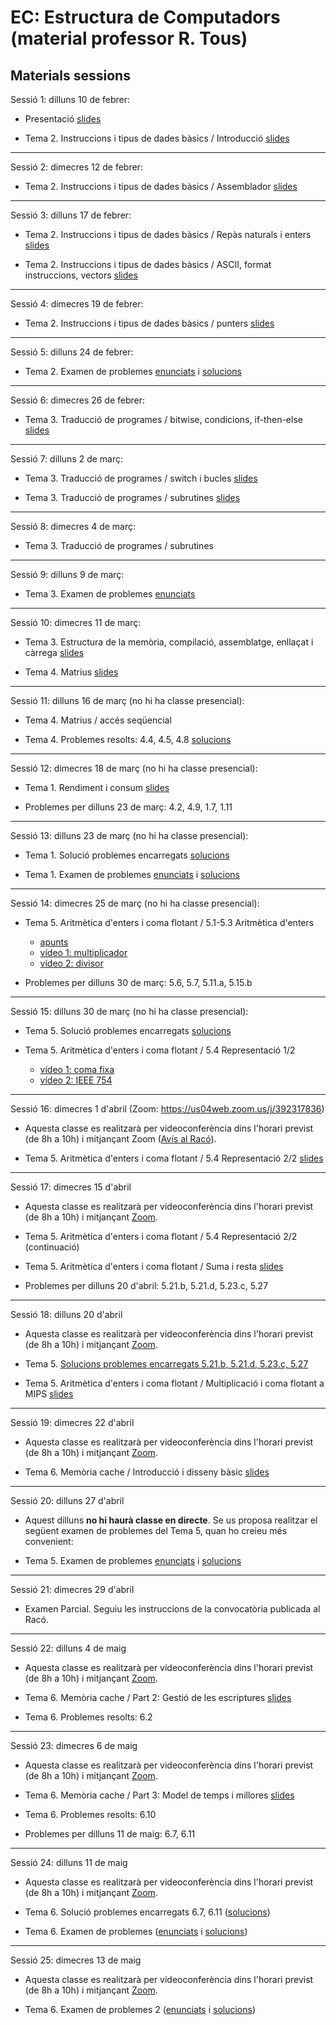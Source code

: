 # EC: Estructura de Computadors (material professor R. Tous)
## Materials sessions

Sessió 1: dilluns 10 de febrer:

* Presentació [slides](./slides/sessio1_1_presentacio.pdf)

* Tema 2. Instruccions i tipus de dades bàsics / Introducció [slides](./slides/sessio1_2_tema2_intro.pdf)

<hr>

Sessió 2: dimecres 12 de febrer:

* Tema 2. Instruccions i tipus de dades bàsics / Assemblador [slides](./slides/sessio2_1_tema2_assemblador.pdf)

<hr>

Sessió 3: dilluns 17 de febrer:

* Tema 2. Instruccions i tipus de dades bàsics / Repàs naturals i enters [slides](./slides/sessio3_1_tema2_enters.pdf)

* Tema 2. Instruccions i tipus de dades bàsics / ASCII, format instruccions, vectors [slides](./slides/sessio3_2_tema2_ascii_instr_vectors.pdf)

<hr>

Sessió 4: dimecres 19 de febrer:

* Tema 2. Instruccions i tipus de dades bàsics / punters [slides](./slides/sessio4_1_tema2_punters.pdf)

<hr>

Sessió 5: dilluns 24 de febrer:

* Tema 2. Examen de problemes [enunciats](./problemes/expr2_extended.pdf) i [solucions](./problemes/expr2s_extended.pdf)

<hr>

Sessió 6: dimecres 26 de febrer:

* Tema 3. Traducció de programes / bitwise, condicions, if-then-else [slides](./slides/sessio6_1_tema3_condicionals.pdf)

<hr>

Sessió 7: dilluns 2 de març:

* Tema 3. Traducció de programes / switch i bucles [slides](./slides/sessio7_1_tema3_switch_i_bucles.pdf)

* Tema 3. Traducció de programes / subrutines [slides](./slides/sessio7_2_tema3_subrutines.pdf)

<hr>

Sessió 8: dimecres 4 de març:

* Tema 3. Traducció de programes / subrutines

<hr>

Sessió 9: dilluns 9 de març:

* Tema 3. Examen de problemes [enunciats](./problemes/expr3.pdf) 
<!--i [solucions](./problemes/expr3s.pdf)-->

<hr>

Sessió 10: dimecres 11 de març:

* Tema 3. Estructura de la memòria, compilació, assemblatge, enllaçat i càrrega [slides](./slides/sessio9_1_tema3_mem_i_compilacio.pdf)

* Tema 4. Matrius [slides](./slides/sessio9_2_tema4_matrius1.pdf)

<hr>

Sessió 11: dilluns 16 de març (no hi ha classe presencial):

* Tema 4. Matrius / accés seqüencial 

* Tema 4. Problemes resolts: 4.4, 4.5, 4.8 [solucions](./problemes/tema4_problemes_pissarra.pdf)

<hr>

Sessió 12: dimecres 18 de març (no hi ha classe presencial):

* Tema 1. Rendiment i consum [slides](./slides/sessio11_1_tema1_rendiment.pdf)

* Problemes per dilluns 23 de març: 4.2, 4.9, 1.7, 1.11

<hr>

Sessió 13: dilluns 23 de març (no hi ha classe presencial):

* Tema 1. Solució problemes encarregats [solucions](./problemes/tema1_4_2_4_9_1_7_1_11.pdf)

* Tema 1. Examen de problemes [enunciats](./problemes/expr1.pdf) i [solucions](./problemes/expr1s.pdf)

<!--(les solucions a l'examen de problemes es publicaran dilluns per la tarda) -->

<hr>

Sessió 14: dimecres 25 de març (no hi ha classe presencial):

* Tema 5. Aritmètica d'enters i coma flotant / 5.1-5.3 Aritmètica d'enters
    * [apunts](http://docencia.ac.upc.edu/FIB/grau/EC/privat/TeoriaEC-tema5.pdf)
    * [vídeo 1: multiplicador](https://www.youtube.com/watch?v=d-LYzUcRK1w&t=365s)
    * [vídeo 2: divisor](https://www.youtube.com/watch?v=oWHNRd7dGP4&t=1209s)

* Problemes per dilluns 30 de març: 5.6, 5.7, 5.11.a, 5.15.b

<hr>

Sessió 15: dilluns 30 de març (no hi ha classe presencial):

* Tema 5. Solució problemes encarregats [solucions](./problemes/tema5_5_6_5_7_5_11a_5_15b.pdf)

* Tema 5. Aritmètica d'enters i coma flotant / 5.4 Representació 1/2
    * [vídeo 1: coma fixa](https://www.youtube.com/watch?v=zsGChigW4Fs) 
    * [vídeo 2: IEEE 754](https://www.youtube.com/watch?v=QrfAShP95I4)

<hr>

Sessió 16: dimecres 1 d'abril (Zoom: https://us04web.zoom.us/j/392317836)

* Aquesta classe es realitzarà per videoconferència dins l'horari previst (de 8h a 10h) i mitjançant Zoom ([Avís al Racó](https://raco.fib.upc.edu/avisos/veure.jsp?espai=270006&id=106454)).

* Tema 5. Aritmètica d'enters i coma flotant / 5.4 Representació 2/2 [slides](./slides/sessio16_1_tema5_2_floats_1.pdf)


<hr>

Sessió 17: dimecres 15 d'abril

* Aquesta classe es realitzarà per videoconferència dins l'horari previst (de 8h a 10h) i mitjançant [Zoom](https://us04web.zoom.us/j/392317836).

* Tema 5. Aritmètica d'enters i coma flotant / 5.4 Representació 2/2 (continuació)

* Tema 5. Aritmètica d'enters i coma flotant / Suma i resta [slides](./slides/sessio17_1_tema5_2_floats_2.pdf)

* Problemes per dilluns 20 d'abril: 5.21.b, 5.21.d, 5.23.c, 5.27




<hr>

Sessió 18: dilluns 20 d'abril

* Aquesta classe es realitzarà per videoconferència dins l'horari previst (de 8h a 10h) i mitjançant [Zoom](https://us04web.zoom.us/j/392317836).

* Tema 5.  [Solucions problemes encarregats 5.21.b, 5.21.d, 5.23.c, 5.27](./problemes/tema5_5_21b_5_21d_5_23c_5_27.pdf)

* Tema 5. Aritmètica d'enters i coma flotant / Multiplicació i coma flotant a MIPS [slides](./slides/sessio17_2_tema5_3_floats_3.pdf)

 <hr>

Sessió 19: dimecres 22 d'abril

* Aquesta classe es realitzarà per videoconferència dins l'horari previst (de 8h a 10h) i mitjançant [Zoom](https://us04web.zoom.us/j/392317836).

* Tema 6. Memòria cache / Introducció i disseny bàsic [slides](./slides/sessio19_1_tema6_1.pdf)

 <hr>

Sessió 20: dilluns 27 d'abril

* Aquest dilluns **no hi haurà classe en directe**. Se us proposa realitzar el següent examen de problemes del Tema 5, quan ho creieu més convenient: 

* Tema 5. Examen de problemes [enunciats](./problemes/expr5.pdf) i [solucions](./problemes/expr5s.pdf) 

 <hr>

Sessió 21: dimecres 29 d'abril

* Examen Parcial. Seguiu les instruccions de la convocatòria publicada al Racó.

 <hr>

Sessió 22: dilluns 4 de maig

* Aquesta classe es realitzarà per videoconferència dins l'horari previst (de 8h a 10h) i mitjançant [Zoom](https://us04web.zoom.us/j/392317836).

* Tema 6. Memòria cache / Part 2: Gestió de les escriptures [slides](./slides/sessio22_1_tema6_2.pdf)

* Tema 6. Problemes resolts: 6.2

 <hr>

Sessió 23: dimecres 6 de maig

* Aquesta classe es realitzarà per videoconferència dins l'horari previst (de 8h a 10h) i mitjançant [Zoom](https://us04web.zoom.us/j/392317836).

* Tema 6. Memòria cache / Part 3: Model de temps i millores [slides](./slides/sessio23_1_tema6_3.pdf)

* Tema 6. Problemes resolts: 6.10

* Problemes per dilluns 11 de maig: 6.7, 6.11

 <hr>

Sessió 24: dilluns 11 de maig

* Aquesta classe es realitzarà per videoconferència dins l'horari previst (de 8h a 10h) i mitjançant [Zoom](https://us04web.zoom.us/j/392317836).

* Tema 6. Solució problemes encarregats 6.7, 6.11 ([solucions](./problemes/tema6_6_7_6_11.pdf))

* Tema 6. Examen de problemes ([enunciats](./problemes/expr6.pdf) i [solucions](./problemes/expr6s.pdf)) 

<!-- i [solucions](./problemes/expr6s.pdf) -->

<hr>

Sessió 25: dimecres 13 de maig

* Aquesta classe es realitzarà per videoconferència dins l'horari previst (de 8h a 10h) i mitjançant [Zoom](https://us04web.zoom.us/j/392317836).

* Tema 6. Examen de problemes 2 ([enunciats](./problemes/expr6_2.pdf) i [solucions](./problemes/expr6_2s.pdf)) 

<!--

<hr>

**(PROPERA CLASSE)** Sessió 26: dilluns 18 de maig

* Aquesta classe es realitzarà per videoconferència dins l'horari previst (de 8h a 10h) i mitjançant [Zoom](https://us04web.zoom.us/j/392317836).

* Tema 7.  Memòria virtual [slides](./slides/sessio26_1_tema7.pdf)



<hr>

**(PROPERA CLASSE)** Sessió 27: dimecres 20 de maig

* Aquesta classe es realitzarà per videoconferència dins l'horari previst (de 8h a 10h) i mitjançant [Zoom](https://us04web.zoom.us/j/392317836).

* Tema 7.  Memòria virtual 

* Tema 7. Problemes resolts: ?????

<hr>

**(PROPERA CLASSE)** Sessió 28: dilluns 25 de maig

* Aquesta classe es realitzarà per videoconferència dins l'horari previst (de 8h a 10h) i mitjançant [Zoom](https://us04web.zoom.us/j/392317836).

* Tema 7. Examen de problemes ([enunciats](./problemes/expr7.pdf)) 

<hr>

**(PROPERA CLASSE)** Sessió 29: dimecres 27 de maig

* Aquesta classe es realitzarà per videoconferència dins l'horari previst (de 8h a 10h) i mitjançant [Zoom](https://us04web.zoom.us/j/392317836).

* Tema 7. ???




* Aquesta classe es realitzarà per videoconferència dins l'horari previst (de 8h a 10h) i mitjançant [Zoom](https://us02web.zoom.us/j/81231578582?pwd=NFFjTG8vZVVsem96OFhieEZzc2pXUT09):
	* Meeting ID: 812 3157 8582
	* Password: el mateix de la web d'EC


-->







